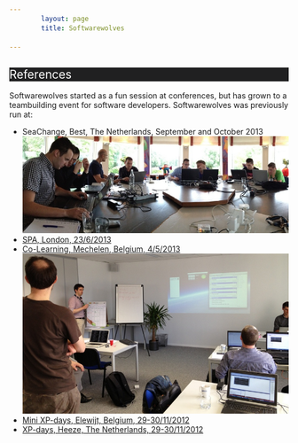 ```yaml
---
        layout: page
        title: Softwarewolves

---
```



References
---
<style typ="text/css">
    #references, #references a, #references a:visited, #references a:hover {
        background: #202021;
        color:white;
        font-weight:normal;
    }
</style>
Softwarewolves started as a fun session at conferences, but has grown to a teambuilding event for software developers.
Softwarewolves was previously run at:


- SeaChange, Best, The Netherlands, September and October 2013
![SeaChange](/photos/seachange201309_pano.jpg)
- [SPA, London, 23/6/2013](http://www.spaconference.org/spa2013/)
- [Co\-Learning, Mechelen, Belgium, 4/5/2013](http://www.co-learning.be/Gameday)
![Co\-Learning](/photos/co-learning.jpg)
- [Mini XP-days, Elewijt, Belgium, 29\-30/11/2012](http://www.xpdays.net/Xpday2013/Mini%20XPDay/About.html)
- [XP-days, Heeze, The Netherlands, 29\-30/11/2012](http://www.xpday.net/Xpday2012/FrontPage.html)
